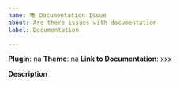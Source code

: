 ```yaml
---
name: 📚 Documentation Issue
about: Are there issues with documentation
label: Documentation

---
```


<!--
Is the issue involving a plugin or theme?
-->
**Plugin**: na
**Theme**: na
**Link to Documentation**: xxx

**Description**
<!--
What is the issue with the documentation? Is it lacking? Confusing? Typos?
-->
